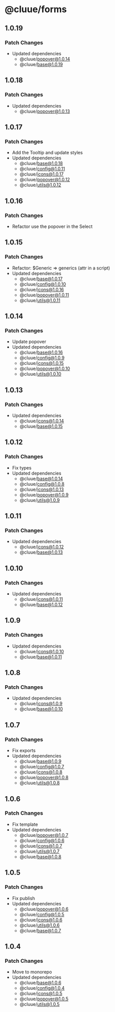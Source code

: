 # @cluue/forms

## 1.0.19

### Patch Changes

- Updated dependencies
  - @cluue/popover@1.0.14
  - @cluue/base@1.0.19

## 1.0.18

### Patch Changes

- Updated dependencies
  - @cluue/popover@1.0.13

## 1.0.17

### Patch Changes

- Add the Tooltip and update styles
- Updated dependencies
  - @cluue/base@1.0.18
  - @cluue/config@1.0.11
  - @cluue/icons@1.0.17
  - @cluue/popover@1.0.12
  - @cluue/utils@1.0.12

## 1.0.16

### Patch Changes

- Refactor use the popover in the Select

## 1.0.15

### Patch Changes

- Refactor: $Generic => generics (attr in a script)
- Updated dependencies
  - @cluue/base@1.0.17
  - @cluue/config@1.0.10
  - @cluue/icons@1.0.16
  - @cluue/popover@1.0.11
  - @cluue/utils@1.0.11

## 1.0.14

### Patch Changes

- Update popover
- Updated dependencies
  - @cluue/base@1.0.16
  - @cluue/config@1.0.9
  - @cluue/icons@1.0.15
  - @cluue/popover@1.0.10
  - @cluue/utils@1.0.10

## 1.0.13

### Patch Changes

- Updated dependencies
  - @cluue/icons@1.0.14
  - @cluue/base@1.0.15

## 1.0.12

### Patch Changes

- Fix types
- Updated dependencies
  - @cluue/base@1.0.14
  - @cluue/config@1.0.8
  - @cluue/icons@1.0.13
  - @cluue/popover@1.0.9
  - @cluue/utils@1.0.9

## 1.0.11

### Patch Changes

- Updated dependencies
  - @cluue/icons@1.0.12
  - @cluue/base@1.0.13

## 1.0.10

### Patch Changes

- Updated dependencies
  - @cluue/icons@1.0.11
  - @cluue/base@1.0.12

## 1.0.9

### Patch Changes

- Updated dependencies
  - @cluue/icons@1.0.10
  - @cluue/base@1.0.11

## 1.0.8

### Patch Changes

- Updated dependencies
  - @cluue/icons@1.0.9
  - @cluue/base@1.0.10

## 1.0.7

### Patch Changes

- Fix exports
- Updated dependencies
  - @cluue/base@1.0.9
  - @cluue/config@1.0.7
  - @cluue/icons@1.0.8
  - @cluue/popover@1.0.8
  - @cluue/utils@1.0.8

## 1.0.6

### Patch Changes

- Fix template
- Updated dependencies
  - @cluue/popover@1.0.7
  - @cluue/config@1.0.6
  - @cluue/icons@1.0.7
  - @cluue/utils@1.0.7
  - @cluue/base@1.0.8

## 1.0.5

### Patch Changes

- Fix publish
- Updated dependencies
  - @cluue/popover@1.0.6
  - @cluue/config@1.0.5
  - @cluue/icons@1.0.6
  - @cluue/utils@1.0.6
  - @cluue/base@1.0.7

## 1.0.4

### Patch Changes

- Move to monorepo
- Updated dependencies
  - @cluue/base@1.0.6
  - @cluue/config@1.0.4
  - @cluue/icons@1.0.5
  - @cluue/popover@1.0.5
  - @cluue/utils@1.0.5
